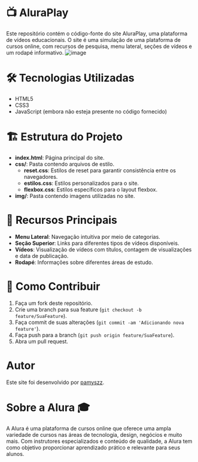 

# 📺 AluraPlay 
Este repositório contém o código-fonte do site AluraPlay, uma plataforma de vídeos educacionais. O site é uma simulação de uma plataforma de cursos online, com recursos de pesquisa, menu lateral, seções de vídeos e um rodapé informativo.
![image](https://github.com/pamyszz/alura_base/assets/153380356/ab33c0fa-912f-4499-8de3-2f0fd1fc57e2)

# 🛠️ Tecnologias Utilizadas 
- HTML5
- CSS3
- JavaScript (embora não esteja presente no código fornecido)

# 🏗️ Estrutura do Projeto 
- **index.html**: Página principal do site.
- **css/**: Pasta contendo arquivos de estilo.
  - **reset.css**: Estilos de reset para garantir consistência entre os navegadores.
  - **estilos.css**: Estilos personalizados para o site.
  - **flexbox.css**: Estilos específicos para o layout flexbox.
- **img/**: Pasta contendo imagens utilizadas no site.

# 🚀 Recursos Principais 
- **Menu Lateral**: Navegação intuitiva por meio de categorias.
- **Seção Superior**: Links para diferentes tipos de vídeos disponíveis.
- **Vídeos**: Visualização de vídeos com títulos, contagem de visualizações e data de publicação.
- **Rodapé**: Informações sobre diferentes áreas de estudo.

# 🤝 Como Contribuir 
1. Faça um fork deste repositório.
2. Crie uma branch para sua feature (`git checkout -b feature/SuaFeature`).
3. Faça commit de suas alterações (`git commit -am 'Adicionando nova feature'`).
4. Faça push para a branch (`git push origin feature/SuaFeature`).
5. Abra um pull request.

# Autor
Este site foi desenvolvido por [pamyszz](https://github.com/pamyszz).

# Sobre a Alura 🎓
A Alura é uma plataforma de cursos online que oferece uma ampla variedade de cursos nas áreas de tecnologia, design, negócios e muito mais. Com instrutores especializados e conteúdo de qualidade, a Alura tem como objetivo proporcionar aprendizado prático e relevante para seus alunos.
